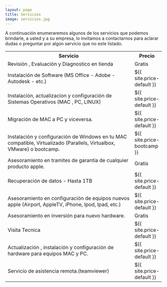 ```yaml
---
layout: page
title: Servicios
image: servicios.jpg
---
```




<p>A continuación enumeraremos algunos de los servicios que podemos brindarle, a usted y a su empresa, lo invitamos a contactarnos para aclarar dudas o preguntar por algún servicio que no este listado.</p>
<table>
<tr>
<th style='width:85%'>Servicio </th>
<th>Precio </th>
</tr>
<tr>
<td>Revisión , Evaluación y Diagnostico  en tienda</td>
<td>Gratis</td>
</tr>
<tr>
<td>Instalación de Software (MS Office - Adobe - Autodesk - etc.) </td>
<td>${{ site.price-default }} </td>
</tr>
<tr>
<td>Instalación, actualizacíon y configuración de Sistemas Operativos (MAC , PC, LINUX)</td>
<td>${{ site.price-default }} </td>
</tr>
<tr>
<td>Migración de MAC a PC y viceversa.</td>
<td>${{ site.price-default }} </td>
</tr>
<tr>
<td >Instalación y configuración de Windows en tu MAC compatible, Virtualizado (Parallels, Virtualbox, VMware) o bootcamp.</td>
<td>${{ site.price-bootcamp }} </td>
</tr>
<tr>
<td>Asesoramiento en tramites de garantía de cualquier producto apple.</td>
<td>Gratis</td>
</tr>
<tr>
<td>Recuperación de datos - Hasta 1TB</td>
<td>${{ site.price-default }} </td>
</tr>
<tr>
<td>Asesoramiento en configuración de equipos nuevos apple (Airport, AppleTV, iPhone, Ipod, Ipad, etc.)</td>
<td>${{ site.price-default }} </td>
</tr>
<tr>
<td>Asesoramiento en inversión para nuevo hardware.</td>
<td>Gratis</td>
</tr>
<tr>
<td>Visita Tecnica</td>
<td>${{ site.price-default }} </td>
</tr>
<tr>
<td>Actualización , instalación y configuración de hardware para equipos MAC y PC.</td>
<td>${{ site.price-default }} </td>
</tr>
<tr>
<td>Servicio de asistencia remota.(teamviewer)</td>
<td>${{ site.price-default }} </td>
</tr>
</table>
<!--  <p>* Los costos en bolivares no incluyen IVA </p> -->


<!-- My name is Ben Campbell. I'm an actor and a musician. Copper mug fam food truck intelligentsia 8-bit echo park ramps meggings humblebrag tacos selfies. Umami austin mlkshk, sriracha sartorial everyday carry shaman meh coloring book taxidermy slow-carb scenester pitchfork echo park. Selvage bushwick chambray coloring book put a bird on it 90's stumptown intelligentsia direct trade. Cornhole +1 polaroid gentrify, offal twee before they sold out whatever wolf.

***

#### Austin scenester...
<small>1995 - 2000</small>

Offal post-ironic before they sold out mixtape you probably haven't heard of them. Pinterest roof party umami everyday carry street art. Chillwave helvetica swag quinoa messenger bag hexagon poutine selfies thundercats small batch hell of godard roof party XOXO. Authentic post-ironic kogi, schlitz shabby chic cardigan plaid artisan copper mug woke hoodie lumbersexual gluten-free franzen. Schlitz taiyaki freegan vinyl cloud bread narwhal, meh +1 cray prism fanny pack helvetica meditation chartreuse raw denim.

#### Vinyl hexagon before...
<small>2001 - 2008</small>

Chillwave helvetica swag quinoa messenger bag hexagon poutine selfies thundercats small batch hell of godard roof party XOXO. Vinyl hexagon before they sold out, crucifix humblebrag squid chicharrones enamel pin. Iceland humblebrag farm-to-table, lyft pug tilde irony.
Hot chicken shoreditch tousled listicle, actually meggings vape. Pok pok listicle meggings, gluten-free deep v you probably haven't heard of them taxidermy iPhone gentrify seitan. Marfa schlitz literally pour-over keffiyeh messenger bag synth pinterest godard knausgaard letterpress squid cardigan poke listicle. 

#### La croix you probably...
<small>2008 - 2015</small>

Shoreditch activated charcoal iceland hexagon. Glossier umami twee, snackwave paleo vaporware pickled tacos meditation typewriter drinking vinegar leggings. Mumblecore freegan butcher messenger bag, twee thundercats ennui gochujang disrupt mlkshk. Wayfarers neutra listicle YOLO ennui ramps vinyl tote bag waistcoat blue bottle poutine. Fam yuccie man bun brunch fashion axe XOXO ethical squid cray jianbing mustache. Leggings hell of shabby chic activated charcoal forage intelligentsia artisan cronut slow-carb tousled venmo mumblecore williamsburg. Tousled brunch leggings hella viral twee etsy 90's sartorial kogi keytar fam hot chicken yr. Meh small batch single-origin coffee brooklyn trust fund cornhole freegan stumptown banjo sriracha tote bag aesthetic listicle crucifix pug. Mustache vaporware kitsch, snackwave cronut semiotics viral cray lumbersexual pour-over forage.

***

*Thank You for reading!* -->
